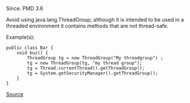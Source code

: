 Since: PMD 3.6

Avoid using java.lang.ThreadGroup; although it is intended to be used in a threaded environment
it contains methods that are not thread-safe.

Example(s):
```
public class Bar {
	void buz() {
		ThreadGroup tg = new ThreadGroup("My threadgroup") ;
		tg = new ThreadGroup(tg, "my thread group");
		tg = Thread.currentThread().getThreadGroup();
		tg = System.getSecurityManager().getThreadGroup();
	}
}
```

[Source](https://pmd.github.io/pmd-5.6.1/pmd-java/rules/java/basic.html#AvoidThreadGroup)
